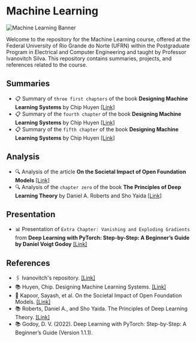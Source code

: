 # Machine Learning
![Machine Learning Banner](https://dummyimage.com/1200x400/000/fff&text=Machine+Learning)

Welcome to the repository for the Machine Learning course, offered at the Federal University of Rio Grande do Norte (UFRN) within the Postgraduate Program in Electrical and Computer Engineering and taught by Professor Ivanovitch Silva. This repository contains summaries, projects, and references related to the course.

## Summaries
- 📋 Summary of `three first chapters` of the book **Designing Machine Learning Systems** by Chip Huyen [[Link]](https://github.com/thaisaraujom/machine-learning/tree/main/summaries/summary_1)
- 📋 Summary of the `fourth chapter` of the book **Designing Machine Learning Systems** by Chip Huyen [[Link]](https://github.com/thaisaraujom/machine-learning/tree/main/summaries/summary_2)
- 📋 Summary of the `fifth chapter` of the book **Designing Machine Learning Systems** by Chip Huyen [[Link]](https://github.com/thaisaraujom/machine-learning/tree/main/summaries/summary_3)

## Analysis
- 🔍 Analysis of the article **On the Societal Impact of Open Foundation Models** [[Link]](https://github.com/thaisaraujom/machine-learning/tree/main/analysis/analysis_1)
- 🔍 Analysis of the `chapter zero` of the book **The Principles of Deep Learning Theory** by Daniel A. Roberts and Sho Yaida [[Link]](https://github.com/thaisaraujom/machine-learning/tree/main/analysis/analysis_2)

## Presentation
- 📊 Presentation of `Extra Chapter: Vanishing and Exploding Gradients` from **Deep Learning with PyTorch: Step-by-Step: A Beginner’s Guide by Daniel Voigt Godoy** [[Link]](https://github.com/thaisaraujom/machine-learning/tree/main/presentation/)

##  References
- 🖇️ Ivanovitch's repository. [[Link]](https://github.com/ivanovitchm/PPGEEC2318)
- 📚 Huyen, Chip. Designing Machine Learning Systems. [[Link]](https://www.oreilly.com/library/view/designing-machine-learning/9781098107956/)
- 📄 Kapoor, Sayash, et al. On the Societal Impact of Open Foundation Models. [[Link]](https://arxiv.org/pdf/2403.07918.pdf)
- 📚 Roberts, Daniel A., and Sho Yaida. The Principles of Deep Learning Theory. [[Link]](https://arxiv.org/pdf/2106.10165.pdf)
- 📚 Godoy, D. V. (2022). Deep Learning with PyTorch: Step-by-Step: A Beginner’s Guide (Version 1.1.1). 